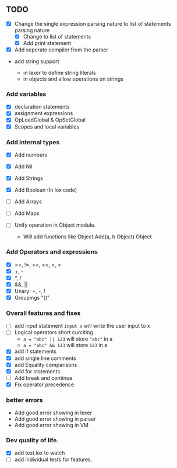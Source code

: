 ## TODO

- [x] Change the single expression parsing nature to list of statements parsing nature
  - [x] Change to list of statements
  - [x] Add print statement
- [x] Add seperate compiler from the parser
- add string support

  - in lexer to define string literals
  - in objects and allow operations on strings

### Add variables

- [x] declaration statements
- [x] assignment expressions
- [x] OpLoadGlobal & OpSetGlobal
- [x] Scopes and local variables

### Add internal types

- [x] Add numbers
- [x] Add Nil
- [x] Add Strings
- [x] Add Boolean (In lox code)
- [ ] Add Arrays
- [ ] Add Maps
- [ ] Unify operation in Object module.

  - Will add functions like Object.Add(a, b Object) Object

### Add Operators and expressions

- [x] ==, !=, >=, <=, >, <
- [x] +, -
- [x] \*, /
- [x] &&, ||
- [x] Unary: +, -, !
- [x] Groupings "()"

### Overall features and fixes

- [ ] add input statement `input x` will write the user input to x
- [ ] Logical operators short curciting
  - `a = "abc" || 123` will store `"abc"` in a
  - `a = "abc" && 123` will store `123` in a
- [x] add if statements
- [x] add single line comments
- [x] add Equality comparisons
- [x] add for statements
- [ ] Add break and continue
- [x] Fix operator precedence

### better errors

- Add good error showing in lexer
- Add good error showing in parser
- Add good error showing in VM

### Dev quality of life.

- [x] add test.lox to watch
- [ ] add individual tests for features.

